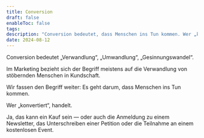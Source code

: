 ```yaml
---
title: Conversion
draft: false
enableToc: false
tags: 
description: "Conversion bedeutet, dass Menschen ins Tun kommen. Wer „konvertiert“, handelt: Die Person kauft, meldet sich an, unterschreibt eine Petition oder kommt zum Event."
date: 2024-08-12
---
```

Conversion bedeutet „Verwandlung“, „Umwandlung“, „Gesinnungswandel“. 

Im Marketing bezieht sich der Begriff meistens auf die Verwandlung von stöbernden Menschen in Kundschaft. 

Wir fassen den Begriff weiter: Es geht darum, dass Menschen ins Tun kommen. 

Wer „konvertiert“, handelt. 

Ja, das kann ein Kauf sein — oder auch die Anmeldung zu einem Newsletter, das Unterschreiben einer Petition oder die Teilnahme an einem kostenlosen Event.